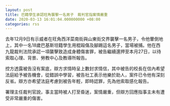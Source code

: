 ```yaml
---
layout: post
title: 巴籍學生承認旺角襲擊一名男子　裁判官指案情嚴重　
date: 2020-03-13 16:01:04.000000000 +08:00
categories: rss
---
```


去年12月9日有示威者在旺角西洋菜南街與山東街交界襲擊一名男子，令他暈倒地上，其中一名18歲巴基斯坦籍學生用棍毆傷及腳踢這名男子，當場被捕。他在西九龍裁判法院承認一項襲擊致造成身體傷害罪，被告繼續還押至本月27日，以待索取心理、背景、勞教中心及教導所報告。

控方透露被告沒有案底，辯方求情時呈上數封求情信，其中被告的校長在信內希望法庭給予被告機會，從錯誤中學習，被告社工表示他樂於助人，案件已令他有深刻反省。辯方亦希望法庭考慮到被告年輕，即時認罪，先為他索取感化報告。

署理主任裁判官說，事主當時被人打至昏迷，案情嚴重，但辯方回應指事主未有遭受非常嚴重的傷害。
